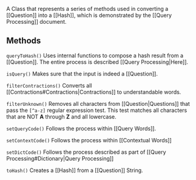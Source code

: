 A Class that represents a series of methods used in converting a [[Question]] into a [[Hash]], which is demonstrated by the [[Query Processing]] document.

## Methods
`queryToHash()` 
Uses internal functions to compose a hash result from a [[Question]]. The entire process is described [[Query Processing|Here]].

`isQuery()` 
Makes sure that the input is indeed a [[Question]].

`filterContractions()` 
Converts all [[Contractions#Contractions|Contractions]] to understandable words.

`filterUnknown()` 
Removes all characters from [[Question|Questions]] that pass the `[^a-z]` regular expression test. This test matches all characters that are NOT **A** through **Z** and all lowercase.

`setQueryCode()`
Follows the process within [[Query Words]].

`setContextCode()`
Follows the process within [[Contextual Words]]

`setDictCode()`
Follows the process described as part of [[Query Processing#Dictionary|Query Processing]]

`toHash()`
Creates a [[Hash]] from a [[Question]] String.